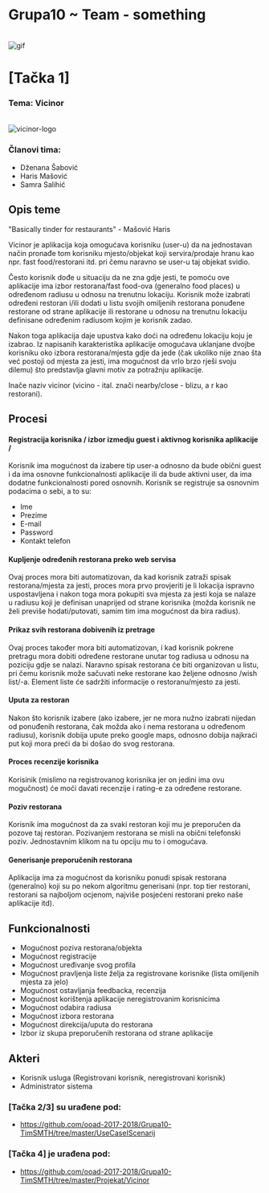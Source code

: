 # Grupa10 ~ Team - something

\
![gif](https://media.giphy.com/media/l41YzQX6Zf3YgT4Ri/giphy.gif)

# [Tačka 1]

### Tema: Vicinor
\
![vicinor-logo](https://user-images.githubusercontent.com/37186899/37522627-c259062e-2924-11e8-9f06-1c6eb6394c94.png)

### Članovi tima:
- Dženana Šabović
- Haris Mašović 
- Samra Salihić

## Opis teme

"Basically tinder for restaurants" - Mašović Haris

Vicinor je aplikacija koja omogućava korisniku (user-u) da na jednostavan način pronađe tom korisniku mjesto/objekat koji servira/prodaje hranu kao npr. fast food/restorani itd. pri čemu naravno se user-u taj objekat svidio.

Često korisnik dođe u situaciju da ne zna gdje jesti, te pomoću ove aplikacije ima izbor restorana/fast food-ova (generalno food places) u određenom radiusu u odnosu na trenutnu lokaciju. Korisnik može izabrati određeni restoran i/ili dodati u listu svojih omiljenih restorana ponuđene restorane od strane aplikacije ili restorane u odnosu na trenutnu lokaciju definisane određenim radiusom kojim je korisnik zadao. 

Nakon toga aplikacija daje upustva kako doći na određenu lokaciju koju je izabrao. Iz napisanih karakteristika aplikacije omogućava uklanjane dvojbe korisniku oko izbora restorana/mjesta gdje da jede (čak ukoliko nije znao šta već postoji od mjesta za jesti, ima mogućnost da vrlo brzo rješi svoju dilemu) što predstavlja glavni motiv za potražnju aplikacije.

Inače naziv vicinor (vicino - ital. znači nearby/close - blizu, a r kao restorani).

## Procesi

#### Registracija korisnika / izbor izmedju guest i aktivnog korisnika aplikacije /
Korisnik ima mogućnost da izabere tip user-a odnosno da bude obični guest i da ima osnovne funkcionalnosti aplikacije ili da bude aktivni user, da ima dodatne funkcionalnosti pored osnovnih. 
Korisnik se registruje sa osnovnim podacima o sebi, a to su:
* Ime
* Prezime
* E-mail
* Password
* Kontakt telefon

#### Kupljenje određenih restorana preko web servisa
Ovaj proces mora biti automatizovan, da kad korisnik zatraži spisak restorana/mjesta za jesti, proces mora prvo provjeriti je li lokacija ispravno uspostavljena i nakon toga mora pokupiti sva mjesta za jesti koja se nalaze u radiusu koji je definisan unaprijed od strane korisnika (možda korisnik ne želi previše hodati/putovati, samim tim ima mogućnost da bira radius).

#### Prikaz svih restorana dobivenih iz pretrage
Ovaj proces također mora biti automatizovan, i kad korisnik pokrene pretragu mora dobiti određene restorane unutar tog radiusa u odnosu na poziciju gdje se nalazi. Naravno spisak restorana će biti organizovan u listu, pri čemu korisnik može sačuvati neke restorane kao željene odnosno /wish list/-a. Element liste će sadržiti informacije o restoranu/mjesto za jesti.

#### Uputa za restoran
Nakon što korisnik izabere (ako izabere, jer ne mora nužno izabrati nijedan od ponuđenih restorana, čak možda ako i nema restorana u određenom radiusu), korisnik dobija upute preko google maps, odnosno dobija najkraći put koji mora preći da bi došao do svog restorana.

#### Proces recenzije korisnika
Korisinik (mislimo na registrovanog korisnika jer on jedini ima ovu mogučnost) će moći davati recenzije i rating-e za određene restorane. 

#### Poziv restorana
Korisnik ima mogućnost da za svaki restoran koji mu je preporučen da pozove taj restoran. Pozivanjem restorana se misli na obični telefonski poziv. Jednostavnim klikom na tu opciju mu to i omogućava.

#### Generisanje preporučenih restorana
Aplikacija ima za mogućnost da korisniku ponudi spisak restorana (generalno) koji su po nekom algoritmu generisani (npr. top tier restorani, restorani sa najboljom ocjenom, najviše posjećeni restorani preko naše aplikacije itd).

## Funkcionalnosti

* Mogućnost poziva restorana/objekta
* Mogućnost registracije
* Mogućnost uređivanje svog profila
* Mogućnost pravljenja liste želja za registrovane korisnike (lista omiljenih mjesta za jelo)
* Mogućnost ostavljanja feedbacka, recenzija
* Mogućnost korištenja aplikacije neregistrovanim korisnicima
* Mogućnost odabira radiusa
* Mogućnost izbora restorana
* Mogućnost direkcija/uputa do restorana
* Izbor iz skupa preporučenih restorana od strane aplikacije


## Akteri

- Korisnik usluga (Registrovani korisnik, neregistrovani korisnik)
- Administrator sistema 

### [Tačka 2/3] su urađene pod:
- https://github.com/ooad-2017-2018/Grupa10-TimSMTH/tree/master/UseCaseIScenarij

### [Tačka 4] je urađena pod:
- https://github.com/ooad-2017-2018/Grupa10-TimSMTH/tree/master/Projekat/Vicinor
